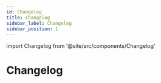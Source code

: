 ```yaml
---
id: Changelog
title: Changelog
sidebar_label: Changelog
sidebar_position: 1
---
```


import Changelog from '@site/src/components/Changelog'

# Changelog

<Changelog />
